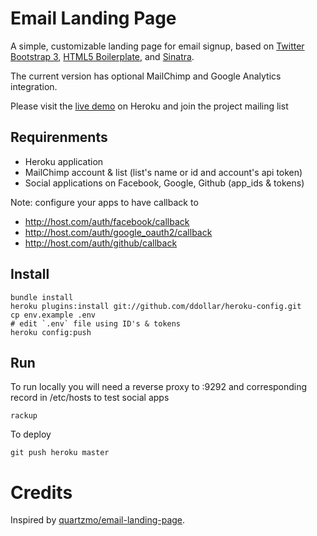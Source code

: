 Email Landing Page
============

A simple, customizable landing page for email signup, based on
[Twitter Bootstrap 3](https://github.com/twitter/bootstrap),
[HTML5 Boilerplate](https://github.com/h5bp/html5-boilerplate),
and [Sinatra](https://github.com/sinatra/sinatra).

The current version has optional MailChimp and Google Analytics integration.

Please visit the [live demo](http://email-landing.herokuapp.com/) on Heroku and join the project mailing list

## Requirenments

- Heroku application
- MailChimp account & list (list's name or id and account's api token)
- Social applications on Facebook, Google, Github (app_ids & tokens)

Note: configure your apps to have callback to

- http://host.com/auth/facebook/callback
- http://host.com/auth/google_oauth2/callback
- http://host.com/auth/github/callback

## Install

    bundle install
    heroku plugins:install git://github.com/ddollar/heroku-config.git
    cp env.example .env
    # edit `.env` file using ID's & tokens
    heroku config:push

## Run

To run locally you will need a reverse proxy to :9292 and corresponding record in /etc/hosts to test social apps

    rackup

To deploy

    git push heroku master

# Credits

Inspired by [quartzmo/email-landing-page](https://github.com/quartzmo/email-landing-page).
